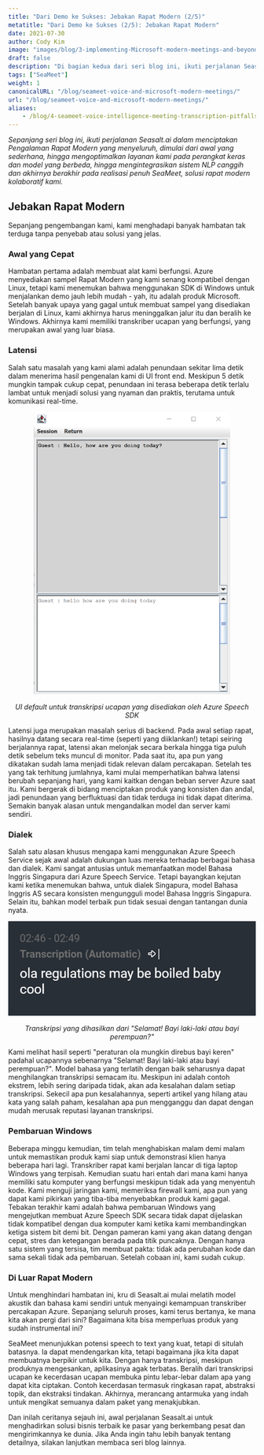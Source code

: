 ```yaml
---
title: "Dari Demo ke Sukses: Jebakan Rapat Modern (2/5)"
metatitle: "Dari Demo ke Sukses (2/5): Jebakan Rapat Modern"
date: 2021-07-30
author: Cody Kim
image: "images/blog/3-implementing-Microsoft-modern-meetings-and-beyond/SeaMeet animation.gif"
draft: false
description: "Di bagian kedua dari seri blog ini, ikuti perjalanan Seasalt.ai dalam menciptakan SeaMeet, solusi rapat modern kolaboratif kami."
tags: ["SeaMeet"]
weight: 1  
canonicalURL: "/blog/seameet-voice-and-microsoft-modern-meetings/"
url: "/blog/seameet-voice-and-microsoft-modern-meetings/"
aliases:
    - /blog/4-seameet-voice-intelligence-meeting-transcription-pitfalls-of-microsoft-modern-meetings/
---
```


*Sepanjang seri blog ini, ikuti perjalanan Seasalt.ai dalam menciptakan Pengalaman Rapat Modern yang menyeluruh, dimulai dari awal yang sederhana, hingga mengoptimalkan layanan kami pada perangkat keras dan model yang berbeda, hingga mengintegrasikan sistem NLP canggih dan akhirnya berakhir pada realisasi penuh SeaMeet, solusi rapat modern kolaboratif kami.*

## Jebakan Rapat Modern

Sepanjang pengembangan kami, kami menghadapi banyak hambatan tak terduga tanpa penyebab atau solusi yang jelas.

### Awal yang Cepat

Hambatan pertama adalah membuat alat kami berfungsi. Azure menyediakan sampel Rapat Modern yang kami senang kompatibel dengan Linux, tetapi kami menemukan bahwa menggunakan SDK di Windows untuk menjalankan demo jauh lebih mudah - yah, itu adalah produk Microsoft. Setelah banyak upaya yang gagal untuk membuat sampel yang disediakan berjalan di Linux, kami akhirnya harus meninggalkan jalur itu dan beralih ke Windows. Akhirnya kami memiliki transkriber ucapan yang berfungsi, yang merupakan awal yang luar biasa.

### Latensi

Salah satu masalah yang kami alami adalah penundaan sekitar lima detik dalam menerima hasil pengenalan kami di UI front end. Meskipun 5 detik mungkin tampak cukup cepat, penundaan ini terasa beberapa detik terlalu lambat untuk menjadi solusi yang nyaman dan praktis, terutama untuk komunikasi real-time.

<center>
<img src="/images/blog/4-seameet-voice-intelligence-meeting-transcription-pitfalls-of-microsoft-modern-meetings/default_ui.png" style="width:400px;" alt="UI default untuk transkripsi ucapan oleh Azure Speech SDK"/>

*UI default untuk transkripsi ucapan yang disediakan oleh Azure Speech SDK*
</center>

Latensi juga merupakan masalah serius di backend. Pada awal setiap rapat, hasilnya datang secara real-time (seperti yang diiklankan!) tetapi seiring berjalannya rapat, latensi akan melonjak secara berkala hingga tiga puluh detik sebelum teks muncul di monitor. Pada saat itu, apa pun yang dikatakan sudah lama menjadi tidak relevan dalam percakapan. Setelah tes yang tak terhitung jumlahnya, kami mulai memperhatikan bahwa latensi berubah sepanjang hari, yang kami kaitkan dengan beban server Azure saat itu. Kami bergerak di bidang menciptakan produk yang konsisten dan andal, jadi penundaan yang berfluktuasi dan tidak terduga ini tidak dapat diterima. Semakin banyak alasan untuk mengandalkan model dan server kami sendiri.

### Dialek

Salah satu alasan khusus mengapa kami menggunakan Azure Speech Service sejak awal adalah dukungan luas mereka terhadap berbagai bahasa dan dialek. Kami sangat antusias untuk memanfaatkan model Bahasa Inggris Singapura dari Azure Speech Service. Tetapi bayangkan kejutan kami ketika menemukan bahwa, untuk dialek Singapura, model Bahasa Inggris AS secara konsisten mengungguli model Bahasa Inggris Singapura. Selain itu, bahkan model terbaik pun tidak sesuai dengan tantangan dunia nyata.

<center>
<img src="/images/blog/4-seameet-voice-intelligence-meeting-transcription-pitfalls-of-microsoft-modern-meetings/bad_result.png"/>

*Transkripsi yang dihasilkan dari "Selamat! Bayi laki-laki atau bayi perempuan?"*
</center>

Kami melihat hasil seperti "peraturan ola mungkin direbus bayi keren" padahal ucapannya sebenarnya "Selamat! Bayi laki-laki atau bayi perempuan?". Model bahasa yang terlatih dengan baik seharusnya dapat menghilangkan transkripsi semacam itu. Meskipun ini adalah contoh ekstrem, lebih sering daripada tidak, akan ada kesalahan dalam setiap transkripsi. Sekecil apa pun kesalahannya, seperti artikel yang hilang atau kata yang salah paham, kesalahan apa pun mengganggu dan dapat dengan mudah merusak reputasi layanan transkripsi.

### Pembaruan Windows

Beberapa minggu kemudian, tim telah menghabiskan malam demi malam untuk memastikan produk kami siap untuk demonstrasi klien hanya beberapa hari lagi. Transkriber rapat kami berjalan lancar di tiga laptop Windows yang terpisah. Kemudian suatu hari entah dari mana kami hanya memiliki satu komputer yang berfungsi meskipun tidak ada yang menyentuh kode. Kami menguji jaringan kami, memeriksa firewall kami, apa pun yang dapat kami pikirkan yang tiba-tiba menyebabkan produk kami gagal. Tebakan terakhir kami adalah bahwa pembaruan Windows yang mengejutkan membuat Azure Speech SDK secara tidak dapat dijelaskan tidak kompatibel dengan dua komputer kami ketika kami membandingkan ketiga sistem bit demi bit. Dengan pameran kami yang akan datang dengan cepat, stres dan ketegangan berada pada titik puncaknya. Dengan hanya satu sistem yang tersisa, tim membuat pakta: tidak ada perubahan kode dan sama sekali tidak ada pembaruan. Setelah cobaan ini, kami sudah cukup.

### Di Luar Rapat Modern

Untuk menghindari hambatan ini, kru di Seasalt.ai mulai melatih model akustik dan bahasa kami sendiri untuk menyaingi kemampuan transkriber percakapan Azure. Sepanjang seluruh proses, kami terus bertanya, ke mana kita akan pergi dari sini? Bagaimana kita bisa memperluas produk yang sudah instrumental ini?

SeaMeet menunjukkan potensi speech to text yang kuat, tetapi di situlah batasnya. Ia dapat mendengarkan kita, tetapi bagaimana jika kita dapat membuatnya berpikir untuk kita. Dengan hanya transkripsi, meskipun produknya mengesankan, aplikasinya agak terbatas. Beralih dari transkripsi ucapan ke kecerdasan ucapan membuka pintu lebar-lebar dalam apa yang dapat kita ciptakan. Contoh kecerdasan termasuk ringkasan rapat, abstraksi topik, dan ekstraksi tindakan. Akhirnya, merancang antarmuka yang indah untuk mengikat semuanya dalam paket yang menakjubkan.

Dan inilah ceritanya sejauh ini, awal perjalanan Seasalt.ai untuk menghadirkan solusi bisnis terbaik ke pasar yang berkembang pesat dan mengirimkannya ke dunia. Jika Anda ingin tahu lebih banyak tentang detailnya, silakan lanjutkan membaca seri blog lainnya.